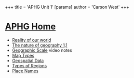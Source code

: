 +++
 title = 'APHG Unit 1'
[params]
	author = 'Carson West'
+++
# [APHG Home](./../aphg-home/)

 - [Reality of our world](./../reality-of-our-world/)
 - [The nature of geography 1](./../the-nature-of-geography-1/).[1](./../1/)
 - [Geographic Scale](./../geographic-scale/) video notes
 - [Map Types](./../map-types/)
 - [Geospatial Data](./../geospatial-data/)
 - [Types of Regions](./../types-of-regions/)
 - [Place Names](./../place-names/)

